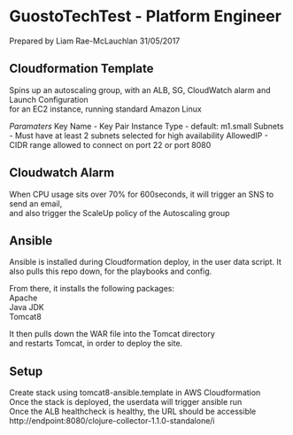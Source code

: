 # GuostoTechTest - Platform Engineer

Prepared by Liam Rae-McLauchlan 31/05/2017

## Cloudformation Template

Spins up an autoscaling group, with an ALB, SG, CloudWatch alarm and Launch Configuration  
for an EC2 instance, running standard Amazon Linux

*Paramaters*
Key Name - Key Pair
Instance Type - default: m1.small
Subnets - Must have at least 2 subnets selected for high availability
AllowedIP - CIDR range allowed to connect on port 22 or port 8080

## Cloudwatch Alarm 

When CPU usage sits over 70% for 600seconds, it will trigger an SNS to send an email,   
and also trigger the ScaleUp policy of the Autoscaling group

## Ansible

Ansible is installed during Cloudformation deploy, in the user data script.
It also pulls this repo down, for the playbooks and config.

From there, it installs the following packages:  
Apache  
Java JDK  
Tomcat8  

It then pulls down the WAR file into the Tomcat directory  
and restarts Tomcat, in order to deploy the site.


## Setup
Create stack using tomcat8-ansible.template in AWS Cloudformation    
Once the stack is deployed, the userdata will trigger ansible run  
Once the ALB healthcheck is healthy, the URL should be accessible    
http://endpoint:8080/clojure-collector-1.1.0-standalone/i
